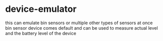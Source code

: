 # device-emulator
this can emulate bin sensors or multiple other types of sensors at once  
bin sensor device comes default and can be used to measure actual level and the battery level of the device  
